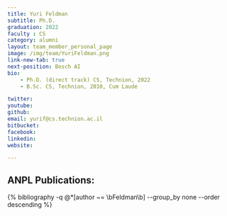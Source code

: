 ```yaml
---
title: Yuri Feldman
subtitle: Ph.D.
graduation: 2022
faculty : CS
category: alumni
layout: team_member_personal_page
image: /img/team/YuriFeldman.png
link-new-tab: true
next-position: Bosch AI
bio:
    - Ph.D. (direct track) CS, Technion, 2022
    - B.Sc. CS, Technion, 2010, Cum Laude

twitter: 
youtube: 
github: 
email: yurif@cs.technion.ac.il
bitbucket: 
facebook: 
linkedin: 
website: 

---
```


## ANPL Publications:

{% bibliography -q @*[author ~= \bFeldman\b] --group_by none --order descending %}

